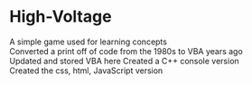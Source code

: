 # High-Voltage
A simple game used for learning concepts  
Converted a print off of code from the 1980s to VBA years ago  
Updated and stored VBA here
Created a C++ console version  
Created the css, html, JavaScript version 
